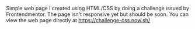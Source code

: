 Simple web page I created using HTML/CSS by doing a challenge issued by Frontendmentor. The page isn't responsive yet but should be soon. 
You can view the web page directly at https://challenge-css.now.sh/

